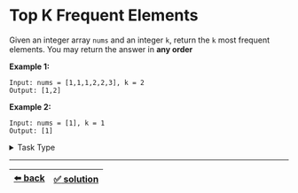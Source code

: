 # Top K Frequent Elements

Given an integer array `nums` and an integer `k`, return the `k` most frequent elements. You may return the answer in __any order__

__Example 1:__

```
Input: nums = [1,1,1,2,2,3], k = 2
Output: [1,2]
```

__Example 2:__

```
Input: nums = [1], k = 1
Output: [1]
```

<details>

<summary>Task Type</summary>

- __`Array and HashMap`__
  <details>

  <summary><i><b><code>Create one or more HashMaps and iterate the HashMap (the HashMaps) in some way</code></b></i></summary>

    In order to solve the task you need to create HashMap and iterate this HashMap in some way similarly to [this task](../partition-labels/task.md) except here we need not to iterate but rather _sort_ this HashMap we get

    Just don't be fooled by the mention of "any order" in the task description into thinking it is a Task Type for Backtracking

  </details>

</details>

---

| [:arrow_left: back](../README.md) | [:white_check_mark: solution](./solution.js) |
| :---: | :---: |
